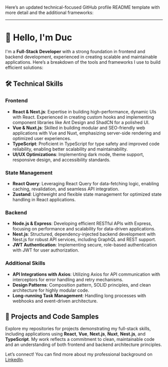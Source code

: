 Here’s an updated technical-focused GitHub profile README template with more detail and the additional frameworks:

---

# 👋 Hello, I'm Duc

I'm a **Full-Stack Developer** with a strong foundation in frontend and backend development, experienced in creating scalable and maintainable applications. Here’s a breakdown of the tools and frameworks I use to build efficient solutions:

## 🛠 Technical Skills

### Frontend
- **React & Next.js**: Expertise in building high-performance, dynamic UIs with React. Experienced in creating custom hooks and implementing component libraries like Ant Design and ShadCN for a polished UI.
- **Vue & Nuxt.js**: Skilled in building modular and SEO-friendly web applications with Vue and Nuxt, emphasizing server-side rendering and optimized user experiences.
- **TypeScript**: Proficient in TypeScript for type safety and improved code reliability, enabling better scalability and maintainability.
- **UI/UX Optimizations**: Implementing dark mode, theme support, responsive design, and accessibility standards.

### State Management
- **React Query**: Leveraging React Query for data-fetching logic, enabling caching, revalidation, and seamless API integration.
- **Zustand**: Lightweight and flexible state management for optimized state handling in React applications.

### Backend
- **Node.js & Express**: Developing efficient RESTful APIs with Express, focusing on performance and scalability for data-driven applications.
- **Nest.js**: Structured, dependency-injected backend development with Nest.js for robust API services, including GraphQL and REST support.
- **JWT Authentication**: Implementing secure, role-based authentication with JWT for user authorization.

### Additional Skills
- **API Integrations with Axios**: Utilizing Axios for API communication with interceptors for error handling and retry mechanisms.
- **Design Patterns**: Composition pattern, SOLID principles, and clean architecture for highly modular code.
- **Long-running Task Management**: Handling long processes with webhooks and event-driven architecture.
  
## 🧩 Projects and Code Samples

Explore my repositories for projects demonstrating my full-stack skills, including applications using **React**, **Vue**, **Next.js**, **Nuxt**, **Nest.js**, and **TypeScript**. My work reflects a commitment to clean, maintainable code and an understanding of both frontend and backend architecture principles.

Let’s connect! You can find more about my professional background on [LinkedIn](https://www.linkedin.com/in/ducht/).
